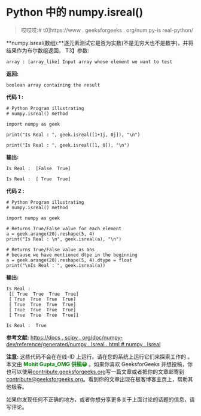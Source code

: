 # Python 中的 numpy.isreal()

> 哎哎哎:# t0]https://www . geeksforgeeks . org/num py-is real-python/

**numpy.isreal(数组):**逐元素测试它是否为实数(不是无穷大也不是数字)，并将结果作为布尔数组返回。
T3】参数:

```
array : [array_like] Input array whose element we want to test

```

**返回:**

```
boolean array containing the result

```

**代码 1 :**

```
# Python Program illustrating
# numpy.isreal() method

import numpy as geek 

print("Is Real : ", geek.isreal([1+1j, 0j]), "\n")

print("Is Real : ", geek.isreal([1, 0]), "\n")
```

**输出:**

```
Is Real :  [False  True] 

Is Real :  [ True  True] 

```

**代码 2 :**

```
# Python Program illustrating
# numpy.isreal() method

import numpy as geek 

# Returns True/False value for each element 
a = geek.arange(20).reshape(5, 4)
print("Is Real : \n", geek.isreal(a), "\n")

# Returns True/False value as ans 
# because we have mentioned dtpe in the beginning
a = geek.arange(20).reshape(5, 4).dtype = float
print("\nIs Real : ", geek.isreal(a))
```

**输出:**

```
Is Real : 
 [[ True  True  True  True]
 [ True  True  True  True]
 [ True  True  True  True]
 [ True  True  True  True]
 [ True  True  True  True]] 

Is Real :  True

```

**参考文献:**
[https://docs . scipy . org/doc/numpy-dev/reference/generated/numpy . Isreal . html # numpy . Isreal](https://docs.scipy.org/doc/numpy-dev/reference/generated/numpy.isreal.html#numpy.isreal)

**注意:**
这些代码不会在在线-ID 上运行。请在您的系统上运行它们来探索工作的
。
本文由 <font color="green">**Mohit Gupta_OMG 供稿😀**</font> 。如果你喜欢 GeeksforGeeks 并想投稿，你也可以使用[contribute.geeksforgeeks.org](http://www.contribute.geeksforgeeks.org)写一篇文章或者把你的文章邮寄到 contribute@geeksforgeeks.org。看到你的文章出现在极客博客主页上，帮助其他极客。

如果你发现任何不正确的地方，或者你想分享更多关于上面讨论的话题的信息，请写评论。